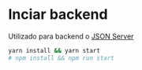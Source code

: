 # Inciar backend

Utilizado para backend o [JSON Server](https://github.com/typicode/json-server)

```bash
yarn install && yarn start
# npm install && npm run start
```
